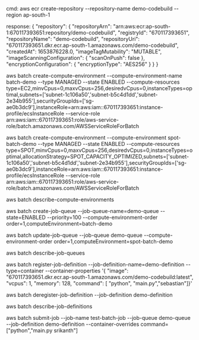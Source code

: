 cmd:
aws ecr create-repository --repository-name demo-codebuild --region ap-south-1

response:
{
    "repository": {
        "repositoryArn": "arn:aws:ecr:ap-south-1:670117393651:repository/demo-codebuild",
        "registryId": "670117393651",
        "repositoryName": "demo-codebuild",
        "repositoryUri": "670117393651.dkr.ecr.ap-south-1.amazonaws.com/demo-codebuild",
        "createdAt": 1653876228.0,
        "imageTagMutability": "MUTABLE",
        "imageScanningConfiguration": {
            "scanOnPush": false
        },
        "encryptionConfiguration": {
            "encryptionType": "AES256"
        }
    }
}


<!-- Setup Compute environment -->

 aws batch create-compute-environment --compute-environment-name batch-demo --type MANAGED --state ENABLED --compute-resources type=EC2,minvCpus=0,maxvCpus=256,desiredvCpus=0,instanceTypes=optimal,subnets=['subnet-1c106a50','subnet-b5c4d1dd','subnet-2e34b955'],securityGroupIds=['sg-ae0b3dc9'],instanceRole=arn:aws:iam::670117393651:instance-profile/ecsInstanceRole --service-role arn:aws:iam::670117393651:role/aws-service-role/batch.amazonaws.com/AWSServiceRoleForBatch

 aws batch create-compute-environment --compute-environment spot-batch-demo --type MANAGED --state ENABLED --compute-resources type=SPOT,minvCpus=0,maxvCpus=256,desiredvCpus=0,instanceTypes=optimal,allocationStrategy=SPOT_CAPACITY_OPTIMIZED,subnets=['subnet-1c106a50','subnet-b5c4d1dd','subnet-2e34b955'],securityGroupIds=['sg-ae0b3dc9'],instanceRole=arn:aws:iam::670117393651:instance-profile/ecsInstanceRole --service-role arn:aws:iam::670117393651:role/aws-service-role/batch.amazonaws.com/AWSServiceRoleForBatch

aws batch describe-compute-environments

<!-- Create Job queue -->
aws batch create-job-queue --job-queue-name=demo-queue --state=ENABLED --priority=100 --compute-environment-order order=1,computeEnvironment=batch-demo

aws batch update-job-queue --job-queue demo-queue --compute-environment-order order=1,computeEnvironment=spot-batch-demo


aws batch describe-job-queues

aws batch register-job-definition --job-definition-name=demo-definition --type=container --container-properties '{ "image": "670117393651.dkr.ecr.ap-south-1.amazonaws.com/demo-codebuild:latest", "vcpus": 1, "memory": 128, "command": [ "python", "main.py","sebastian"]}'


aws batch deregister-job-definition --job-definition demo-definition



aws batch describe-job-definitions

 aws batch submit-job --job-name test-batch-job --job-queue demo-queue --job-definition demo-definition --container-overrides command=["python","main.py srikanth"]

